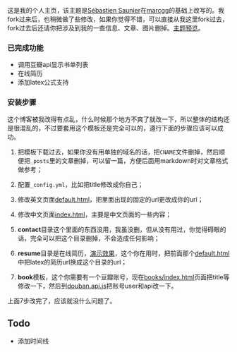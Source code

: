 这是我的个人主页，该主题是[Sébastien Saunier](https://raw.github.com/ssaunier/ssaunier.github.io/)在[marcgg](http://marcgg.com/)的基础上改写的。我fork过来后，也稍微做了些修改，如果你觉得不错，可以直接从我这里fork过去，fork过去后还请你把涉及到我的一些信息、文章、图片删掉。[主题预览](http://yongyuan.name/)。

### 已完成功能

- 调用豆瓣api显示书单列表
- 在线简历
- 添加latex公式支持

### 安装步骤

这个博客被我改得有点乱，什么时候那个地方不爽了就改一下，所以整体的结构还是很混乱的，不过要套用这个模板还是完全可以的，遵行下面的步骤应该可以成功。

1. 把模板下载过去，如果你没有用单独的域名的话，把`CNAME`文件删掉，然后顺便把`_posts`里的文章删掉，可以留一篇，方便后面用markdown时对文章格式做参考；

2. 配置`_config.yml`，比如把title修改成你自己；

3. 修改英文页面[default.html](https://github.com/willard-yuan/willard-yuan.github.io/blob/master/_layouts/default.html)，把里面出现的固定的url更改成你的url；

4. 修改中文页面[index.html](https://github.com/willard-yuan/willard-yuan.github.io/blob/master/cn/index.html)，主要是中文页面的一些内容；

5. **contact**目录这个里面的东西没用，我虽没删，但从没有用过，你觉得碍眼的话，完全可以把这个目录删掉，不会造成任何影响；

6. **resume**目录是在线简历，[演示效果](http://yongyuan.name/resume/)，这个你在用时，把前面那个[default.html](https://github.com/willard-yuan/willard-yuan.github.io/blob/master/_layouts/default.html)中把latex的简历url换成这个目录的url；

7. **book**模板，这个你需要有一个豆瓣账号，现在[books/index.html](https://github.com/willard-yuan/willard-yuan.github.io/blob/master/books/index.html)页面把title等修改一下，然后到[douban.api.js](https://github.com/willard-yuan/willard-yuan.github.io/blob/master/js/douban.api.js)把账号user和api改一下。

上面7步改完了，应该就没什么问题了。

## Todo
- 添加时间线
